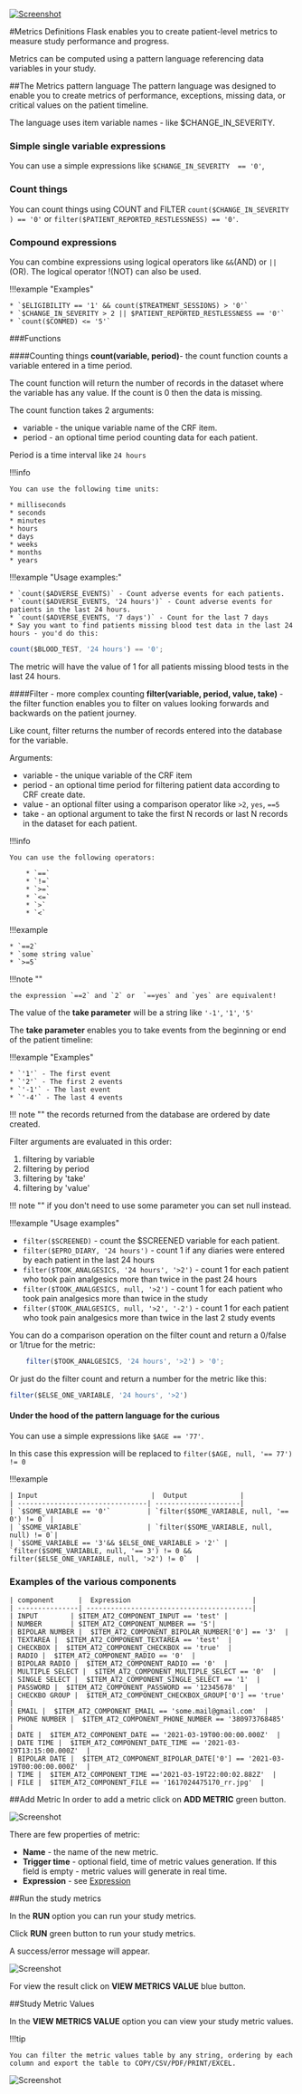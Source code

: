 <a href="https://www.flaskdata.io">![Screenshot](img/flaskdata_logo.PNG)</a>

#Metrics Definitions
Flask enables you to create patient-level metrics to measure study performance and progress.

Metrics can be computed using a pattern language referencing data variables in your study.

##The Metrics pattern language
The pattern language was designed to enable you to create metrics of performance, exceptions, missing data, or critical values on the patient timeline.

The language uses item variable names - like $CHANGE_IN_SEVERITY.

### Simple single variable expressions
You can use a simple expressions like `$CHANGE_IN_SEVERITY  == '0'`,

### Count things
You can count things using COUNT and FILTER `count($CHANGE_IN_SEVERITY ) == '0'` or `filter($PATIENT_REPORTED_RESTLESSNESS) == '0'`.

### Compound expressions
You can combine  expressions using logical operators like `&&`(AND) or `||`(OR).
The logical operator !(NOT) can also be used.

!!!example "Examples"

    * `$ELIGIBILITY == '1' && count($TREATMENT_SESSIONS) > '0'`
    * `$CHANGE_IN_SEVERITY > 2 || $PATIENT_REPORTED_RESTLESSNESS == '0'`
    * `count($CONMED) <= '5'`

###Functions

####Counting things
**count(variable, period)**- the count function counts a variable entered in a time period.

The count function will return the number of records in the dataset where the variable has any value.
If the count is 0 then the data is missing.

The count function takes 2 arguments:

* variable - the unique variable name of the CRF item.
* period - an optional time period counting data for each patient.

Period is a time interval like `24 hours`

!!!info

    You can use the following time units:

    * milliseconds
    * seconds
    * minutes
    * hours
    * days
    * weeks
    * months
    * years

!!!example "Usage examples:"

    * `count($ADVERSE_EVENTS)` - Count adverse events for each patients.
    * `count($ADVERSE_EVENTS, '24 hours')` - Count adverse events for patients in the last 24 hours.
    * `count($ADVERSE_EVENTS, '7 days')` - Count for the last 7 days
    * Say you want to find patients missing blood test data in the last 24 hours - you'd do this:    

```JavaScript
count($BLOOD_TEST, '24 hours') == '0';
```

The metric will have the value of 1 for all patients missing blood tests in the last 24 hours.

####Filter - more complex counting
**filter(variable, period, value, take)** - the filter function enables you to filter on values looking forwards and backwards
on the patient journey.

Like count, filter returns the number of records entered into the database for the variable.

Arguments:

* variable - the unique variable of the CRF item
* period - an optional time period for filtering patient data according to CRF create date.
* value - an optional filter using a comparison operator like `>2`, `yes`, `==5`
* take -  an optional argument to take the first N records or last N records in the dataset for each patient.

!!!info

    You can use the following operators:
    
        * `==`
        * `!=`
        * `>=`
        * `<=`
        * `>`
        * `<`

!!!example

    * `==2`
    * `some string value`
    * `>=5`

!!!note ""

    the expression `==2` and `2` or  `==yes` and `yes` are equivalent!

The value of the **take parameter** will be a string  like `'-1'`, `'1'`, `'5'`

The **take parameter** enables you to take events from the beginning or end of the patient timeline:

!!!example "Examples"

    * `'1'` - The first event
    * `'2'` - The first 2 events
    * `'-1'` - The last event
    * `'-4'` - The last 4 events

!!! note ""
the records returned from the database are ordered by date created.

Filter arguments are evaluated in this order:

1. filtering by variable
2. filtering by period
3. filtering by 'take'
4. filtering by 'value'


!!! note ""
if you don't need to use some parameter you can set null instead.

!!!example "Usage examples"

* `filter($SCREENED)` -  count the  $SCREENED variable for each patient.
* `filter($EPRO_DIARY, '24 hours')` - count 1 if any diaries were entered by each patient in the last 24 hours
* `filter($TOOK_ANALGESICS, '24 hours', '>2')` -  count 1 for each patient who took pain analgesics more than twice in the past 24 hours
* `filter($TOOK_ANALGESICS, null, '>2')` - count 1 for each patient who took pain analgesics more than twice in the study
* `filter($TOOK_ANALGESICS, null, '>2', '-2')` - count 1 for each patient who took pain analgesics more than twice in the last 2 study events

You can do a comparison operation on the filter count and return a 0/false or 1/true for the metric:

```JavaScript
    filter($TOOK_ANALGESICS, '24 hours', '>2') > '0';
```

Or just do the filter count and return a number for the metric like this:

```JavaScript
filter($ELSE_ONE_VARIABLE, '24 hours', '>2')
```

#### Under the hood of the pattern language for the curious
You can use a simple expressions like `$AGE == '77'`.

In this case this expression will be replaced to `filter($AGE, null, '== 77') != 0`

!!!example

    | Input                            |  Output             |
    | --------------------------------| ---------------------|
    | `$SOME_VARIABLE == '0'`         | `filter($SOME_VARIABLE, null, '== 0') != 0` |
    | `$SOME_VARIABLE`                | `filter($SOME_VARIABLE, null, null) != 0`|
    | `$SOME_VARIABLE == '3'&& $ELSE_ONE_VARIABLE > '2'` |  `filter($SOME_VARIABLE, null, '== 3') != 0 && filter($ELSE_ONE_VARIABLE, null, '>2') != 0`  |

### Examples of the various components

    | component      |  Expression                              |
    | ---------------| -----------------------------------------|
    | INPUT        | $ITEM_AT2_COMPONENT_INPUT == 'test' |
    | NUMBER       | $ITEM_AT2_COMPONENT_NUMBER == '5'|
    | BIPOLAR NUMBER |  $ITEM_AT2_COMPONENT_BIPOLAR_NUMBER['0'] == '3'  |
    | TEXTAREA |  $ITEM_AT2_COMPONENT_TEXTAREA == 'test'  |
    | CHECKBOX |  $ITEM_AT2_COMPONENT_CHECKBOX == 'true'  |
    | RADIO |  $ITEM_AT2_COMPONENT_RADIO == '0'  |
    | BIPOLAR RADIO |  $ITEM_AT2_COMPONENT_RADIO == '0'  |
    | MULTIPLE SELECT |  $ITEM_AT2_COMPONENT_MULTIPLE_SELECT == '0'  |
    | SINGLE SELECT |  $ITEM_AT2_COMPONENT_SINGLE_SELECT == '1'  |
    | PASSWORD |  $ITEM_AT2_COMPONENT_PASSWORD == '12345678'  |
    | CHECKBO GROUP |  $ITEM_AT2_COMPONENT_CHECKBOX_GROUP['0'] == 'true'  |
    | EMAIL |  $ITEM_AT2_COMPONENT_EMAIL == 'some.mail@gmail.com'  |
    | PHONE NUMBER |  $ITEM_AT2_COMPONENT_PHONE_NUMBER == '380973768485'  |
    | DATE |  $ITEM_AT2_COMPONENT_DATE == '2021-03-19T00:00:00.000Z'  |
    | DATE TIME |  $ITEM_AT2_COMPONENT_DATE_TIME == '2021-03-19T13:15:00.000Z'  |
    | BIPOLAR DATE |  $ITEM_AT2_COMPONENT_BIPOLAR_DATE['0'] == '2021-03-19T00:00:00.000Z'  |
    | TIME |  $ITEM_AT2_COMPONENT_TIME =='2021-03-19T22:00:02.882Z'  |
    | FILE |  $ITEM_AT2_COMPONENT_FILE == '1617024475170_rr.jpg'  |

##Add Metric
In order to add a metric click on **ADD METRIC** green button.

![Screenshot](img/metrics/metrics_add_metric.PNG)

There are few properties of metric:

* **Name** - the name of the new metric.
* **Trigger time** - optional field, time of metric values generation. If this field is empty - metric values will generate in real time.
* **Expression** - see [Expression](manage_metrics.md#the-metrics-pattern-language)

##Run the study metrics

In the **RUN** option you can run your study metrics.

Click **RUN** green button to run your study metrics.

A success/error message will appear.

![Screenshot](img/metrics/metrics_run.PNG)

For view the result click on **VIEW METRICS VALUE** blue button.

##Study Metric Values

In the **VIEW METRICS VALUE** option you can view your study metric values.

!!!tip

    You can filter the metric values table by any string, ordering by each column and export the table to COPY/CSV/PDF/PRINT/EXCEL.

![Screenshot](img/metrics/metrics_metric_values.PNG)







